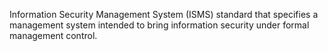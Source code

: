 Information Security Management System (ISMS) standard that specifies a management system intended to bring information security under formal management control. 